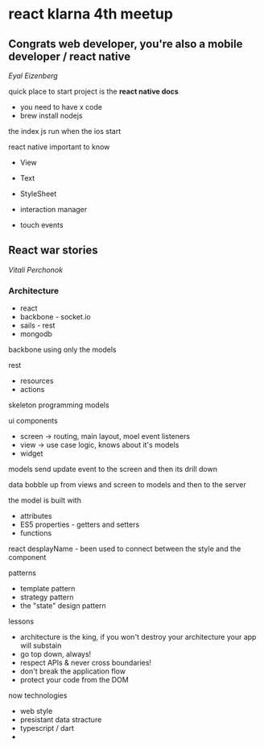 # react klarna 4th meetup

## Congrats web developer, you're also a mobile developer / react native
*Eyal Eizenberg*

quick place to start project is the **react native docs**
* you need to have x code
* brew install nodejs

the index js run when the ios start

react native important to know
* View
* Text
* StyleSheet


* interaction manager
* touch events

## React war stories
*Vitali Perchonok*

### Architecture
* react
* backbone - socket.io
* sails - rest
* mongodb

backbone
using only the models

rest
* resources
* actions

skeleton programming models

ui components
* screen -> routing, main layout, moel event listeners
* view -> use case logic, knows about it's models
* widget

models send update event to the screen and then its drill down

data bobble up from views and screen to models and then to the server

the model is built with
* attributes
* ES5 properties - getters and setters
* functions

react desplayName - been used to connect between the style and the component

patterns
* template pattern
* strategy pattern
* the "state" design pattern

lessons
* architecture is the king, if you won't destroy your architecture your app will substain
* go top down, always!
* respect APIs & never cross boundaries!
* don't break the application flow
* protect your code from the DOM

now technologies
* web style
* presistant data stracture
* typescript / dart
*
